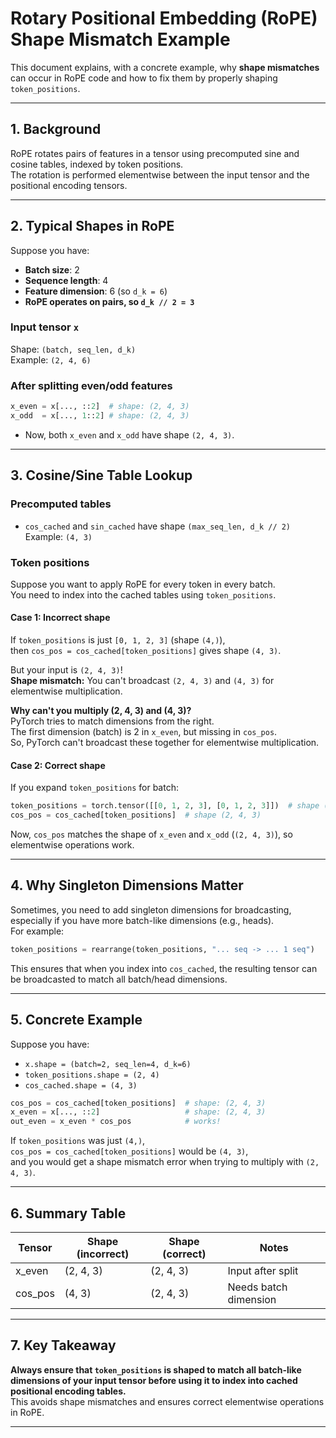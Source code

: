 # Rotary Positional Embedding (RoPE) Shape Mismatch Example

This document explains, with a concrete example, why **shape mismatches** can occur in RoPE code and how to fix them by properly shaping `token_positions`.

---

## 1. **Background**

RoPE rotates pairs of features in a tensor using precomputed sine and cosine tables, indexed by token positions.  
The rotation is performed elementwise between the input tensor and the positional encoding tensors.

---

## 2. **Typical Shapes in RoPE**

Suppose you have:
- **Batch size**: 2
- **Sequence length**: 4
- **Feature dimension**: 6 (so `d_k = 6`)
- **RoPE operates on pairs, so `d_k // 2 = 3`**

### **Input tensor `x`**
Shape: `(batch, seq_len, d_k)`  
Example: `(2, 4, 6)`

### **After splitting even/odd features**
```python
x_even = x[..., ::2]  # shape: (2, 4, 3)
x_odd  = x[..., 1::2] # shape: (2, 4, 3)
```
- Now, both `x_even` and `x_odd` have shape `(2, 4, 3)`.

---

## 3. **Cosine/Sine Table Lookup**

### **Precomputed tables**
- `cos_cached` and `sin_cached` have shape `(max_seq_len, d_k // 2)`  
  Example: `(4, 3)`

### **Token positions**
Suppose you want to apply RoPE for every token in every batch.  
You need to index into the cached tables using `token_positions`.

#### **Case 1: Incorrect shape**
If `token_positions` is just `[0, 1, 2, 3]` (shape `(4,)`),  
then `cos_pos = cos_cached[token_positions]` gives shape `(4, 3)`.

But your input is `(2, 4, 3)`!  
**Shape mismatch:** You can't broadcast `(2, 4, 3)` and `(4, 3)` for elementwise multiplication.

**Why can't you multiply (2, 4, 3) and (4, 3)?**  
PyTorch tries to match dimensions from the right.  
The first dimension (batch) is 2 in `x_even`, but missing in `cos_pos`.  
So, PyTorch can't broadcast these together for elementwise multiplication.

#### **Case 2: Correct shape**
If you expand `token_positions` for batch:
```python
token_positions = torch.tensor([[0, 1, 2, 3], [0, 1, 2, 3]])  # shape (2, 4)
cos_pos = cos_cached[token_positions]  # shape (2, 4, 3)
```
Now, `cos_pos` matches the shape of `x_even` and `x_odd` (`(2, 4, 3)`), so elementwise operations work.

---

## 4. **Why Singleton Dimensions Matter**

Sometimes, you need to add singleton dimensions for broadcasting, especially if you have more batch-like dimensions (e.g., heads).  
For example:
```python
token_positions = rearrange(token_positions, "... seq -> ... 1 seq")
```
This ensures that when you index into `cos_cached`, the resulting tensor can be broadcasted to match all batch/head dimensions.

---

## 5. **Concrete Example**

Suppose you have:
- `x.shape = (batch=2, seq_len=4, d_k=6)`
- `token_positions.shape = (2, 4)`
- `cos_cached.shape = (4, 3)`

```python
cos_pos = cos_cached[token_positions]  # shape: (2, 4, 3)
x_even = x[..., ::2]                   # shape: (2, 4, 3)
out_even = x_even * cos_pos            # works!
```

If `token_positions` was just `(4,)`,  
`cos_pos = cos_cached[token_positions]` would be `(4, 3)`,  
and you would get a shape mismatch error when trying to multiply with `(2, 4, 3)`.

---

## 6. **Summary Table**

| Tensor      | Shape (incorrect) | Shape (correct) | Notes                  |
|-------------|-------------------|-----------------|------------------------|
| x_even      | (2, 4, 3)         | (2, 4, 3)       | Input after split      |
| cos_pos     | (4, 3)            | (2, 4, 3)       | Needs batch dimension  |

---

## 7. **Key Takeaway**

**Always ensure that `token_positions` is shaped to match all batch-like dimensions of your input tensor before using it to index into cached positional encoding tables.**  
This avoids shape mismatches and ensures correct elementwise operations in RoPE.

---